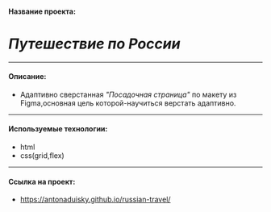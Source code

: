 #### Название проекта: 
# ___Путешествие по России___

---
#### Описание: 
- Адаптивно сверстанная _"Посадочная страница"_ по макету из Figma,основная цель которой-научиться верстать адаптивно.
___
#### Используемые технологии: 
- html
- css(grid,flex)
---
#### Ссылка на проект: 
- https://antonaduisky.github.io/russian-travel/

